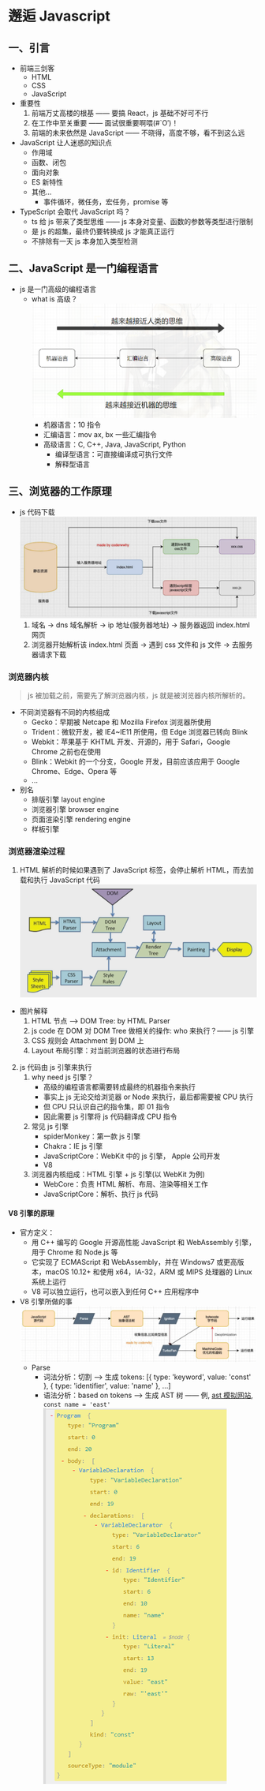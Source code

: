 <!--
 * @Author: East
 * @Date: 2021-12-20 17:14:54
 * @LastEditTime: 2021-12-21 09:36:10
 * @LastEditors: Please set LastEditors
 * @Description: 浏览器原理 + v8 引擎 + js 执行原理
 * @FilePath: \forGreaterGood\javascript\01-浏览器原理+v8引擎+js执行原理.md
-->

# 邂逅 Javascript

## 一、引言

- 前端三剑客
  - HTML
  - CSS
  - JavaScript
- 重要性
  1. 前端万丈高楼的根基 —— 要搞 React，js 基础不好可不行
  2. 在工作中至关重要 —— 面试很重要啊喂(#`O′)！
  3. 前端的未来依然是 JavaScript —— 不晓得，高度不够，看不到这么远
- JavaScript 让人迷惑的知识点
  - 作用域
  - 函数、闭包
  - 面向对象
  - ES 新特性
  - 其他...
    - 事件循环，微任务，宏任务，promise 等
- TypeScript 会取代 JavaScript 吗？
  - ts 给 js 带来了类型思维 —— js 本身对变量、函数的参数等类型进行限制
  - 是 js 的超集，最终仍要转换成 js 才能真正运行
  - 不排除有一天 js 本身加入类型检测

## 二、JavaScript 是一门编程语言

- js 是一门高级的编程语言
  - what is 高级？![语言发展](./imgs/01_语言发展.png)
    - 机器语言：10 指令
    - 汇编语言：mov ax, bx 一些汇编指令
    - 高级语言：C, C++, Java, JavaScript, Python
      - 编译型语言：可直接编译成可执行文件
      - 解释型语言

## 三、浏览器的工作原理

- js 代码下载 ![js代码下载](./imgs/01_js代码下载.png)
  1. 域名 -> dns 域名解析 -> ip 地址(服务器地址) -> 服务器返回 index.html 网页
  2. 浏览器开始解析该 index.html 页面 -> 遇到 css 文件和 js 文件 -> 去服务器请求下载

### 浏览器内核

> js 被加载之前，需要先了解浏览器内核，js 就是被浏览器内核所解析的。

- 不同浏览器有不同的内核组成
  - Gecko：早期被 Netcape 和 Mozilla Firefox 浏览器所使用
  - Trident：微软开发，被 IE4~IE11 所使用，但 Edge 浏览器已转向 Blink
  - Webkit：苹果基于 KHTML 开发、开源的，用于 Safari，Google Chrome 之前也在使用
  - Blink：Webkit 的一个分支，Google 开发，目前应该应用于 Google Chrome、Edge、Opera 等
  - ...
- 别名
  - 排版引擎 layout engine
  - 浏览器引擎 browser engine
  - 页面渲染引擎 rendering engine
  - 样板引擎

### 浏览器渲染过程

1. HTML 解析的时候如果遇到了 JavaScript 标签，会停止解析 HTML，而去加载和执行 JavaScript 代码![浏览器渲染过程](./imgs/01_浏览器渲染过程.png)

- 图片解释
  1. HTML 节点 --> DOM Tree: by HTML Parser
  2. js code 在 DOM 对 DOM Tree 做相关的操作: who 来执行？—— js 引擎
  3. CSS 规则会 Attachment 到 DOM 上
  4. Layout 布局引擎：对当前浏览器的状态进行布局

2. js 代码由 js 引擎来执行
   1. why need js 引擎？
      - 高级的编程语言都需要转成最终的机器指令来执行
      - 事实上 js 无论交给浏览器 or Node 来执行，最后都需要被 CPU 执行
      - 但 CPU 只认识自己的指令集，即 01 指令
      - 因此需要 js 引擎将 js 代码翻译成 CPU 指令
   2. 常见 js 引擎
      - spiderMonkey：第一款 js 引擎
      - Chakra：IE js 引擎
      - JavaScriptCore：WebKit 中的 js 引擎， Apple 公司开发
      - V8
   3. 浏览器内核组成：HTML 引擎 + js 引擎(以 WebKit 为例)
      - WebCore：负责 HTML 解析、布局、渲染等相关工作
      - JavaScriptCore：解析、执行 js 代码

#### V8 引擎的原理

- 官方定义：
  - 用 C++ 编写的 Google 开源高性能 JavaScript 和 WebAssembly 引擎，用于 Chrome 和 Node.js 等
  - 它实现了 ECMAScript 和 WebAssembly，并在 Windows7 或更高版本，macOS 10.12+ 和使用 x64，IA-32，ARM 或 MIPS 处理器的 Linux 系统上运行
  - V8 可以独立运行，也可以嵌入到任何 C++ 应用程序中
- V8 引擎所做的事![V8引擎做的事](./imgs/01_v8执行js代码.png)
  - Parse
    - 词法分析：切割 --> 生成 tokens: [{ type: 'keyword', value: 'const' }, { type: 'identifier', value: 'name' }, ...]
    - 语法分析：based on tokens --> 生成 AST 树 —— 例, [ast 模拟网站](https://astexplorer.net/), `const name = 'east'`![AST树](./imgs/01_ast.png)

